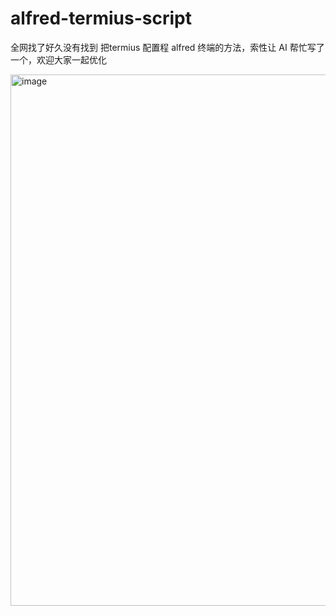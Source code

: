 # alfred-termius-script

全网找了好久没有找到 把termius 配置程 alfred 终端的方法，索性让 AI 帮忙写了一个，欢迎大家一起优化


<img width="1182" height="850" alt="image" src="https://github.com/user-attachments/assets/b1120df8-04d2-41e0-8233-2ad304636d05" />
